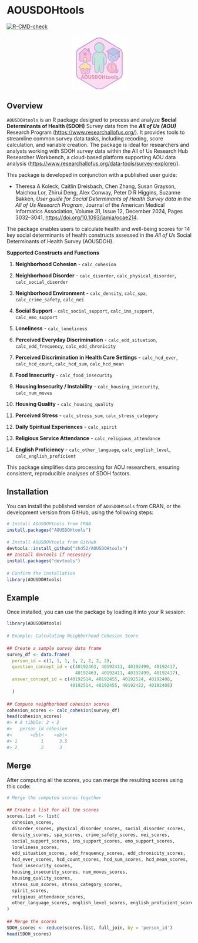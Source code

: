 
<!-- README.md is generated from README.Rmd. Please edit that file -->

# AOUSDOHtools

<!-- badges: start -->

[![R-CMD-check](https://github.com/zhd52/AOUSDOHtools/actions/workflows/R-CMD-check.yaml/badge.svg)](https://github.com/zhd52/AOUSDOHtools/actions/workflows/R-CMD-check.yaml)

<!-- badges: end -->

<img src="man/figures/Hex Sticker.jpg" width="30%" style="display: block; margin: auto;" />

## Overview

`AOUSDOHtools` is an R package designed to process and analyze **Social
Determinants of Health (SDOH)** Survey data from the ***All of Us
(AOU)*** Research Program (<https://www.researchallofus.org/>). It
provides tools to streamline common survey data tasks, including
recoding, score calculation, and variable creation. The package is ideal
for researchers and analysts working with SDOH survey data within the
All of Us Research Hub Researcher Workbench, a cloud-based platform
supporting AOU data analysis
(<https://www.researchallofus.org/data-tools/survey-explorer/>).

This package is developed in conjunction with a published user guide:

- Theresa A Koleck, Caitlin Dreisbach, Chen Zhang, Susan Grayson,
  Maichou Lor, Zhirui Deng, Alex Conway, Peter D R Higgins, Suzanne
  Bakken, *User guide for Social Determinants of Health Survey data in
  the All of Us Research Program*, Journal of the American Medical
  Informatics Association, Volume 31, Issue 12, December 2024, Pages
  3032–3041, <https://doi.org/10.1093/jamia/ocae214>.

The package enables users to calculate health and well-being scores for
14 key social determinants of health constructs assessed in the *All of
Us* Social Determinants of Health Survey (AOUSDOH).

**Supported Constructs and Functions**

1.  **Neighborhood Cohesion** - `calc_cohesion`

2.  **Neighborhood Disorder** - `calc_disorder`,
    `calc_physical_disorder`, `calc_social_disorder`

3.  **Neighborhood Environment** - `calc_density`, `calc_spa`,
    `calc_crime_safety`, `calc_nei`

4.  **Social Support** - `calc_social_support`, `calc_ins_support`,
    `calc_emo_support`

5.  **Loneliness** - `calc_loneliness`

6.  **Perceived Everyday Discrimination** - `calc_edd_situation`,
    `calc_edd_frequency`, `calc_edd_chronicity`

7.  **Perceived Discrimination in Health Care Settings** -
    `calc_hcd_ever`, `calc_hcd_count`, `calc_hcd_sum`, `calc_hcd_mean`

8.  **Food Insecurity** - `calc_food_insecurity`

9.  **Housing Insecurity / Instability** - `calc_housing_insecurity`,
    `calc_num_moves`

10. **Housing Quality** - `calc_housing_quality`

11. **Perceived Stress** - `calc_stress_sum`, `calc_stress_category`

12. **Daily Spiritual Experiences** - `calc_spirit`

13. **Religious Service Attendance** - `calc_religious_attendance`

14. **English Proficiency** - `calc_other_language`,
    `calc_english_level`, `calc_english_proficient`

This package simplifies data processing for AOU researchers, ensuring
consistent, reproducible analyses of SDOH factors.

## Installation

You can install the published version of `AOUSDOHtools` from CRAN, or
the development version from GitHub, using the following steps:

``` r
# Install AOUSDOHtools from CRAN
install.packages("AOUSDOHtools")

# Install AOUSDOHtools from GitHub
devtools::install_github("zhd52/AOUSDOHtools")
## Install devtools if necessary
install.packages("devtools")

# Confirm the installation
library(AOUSDOHtools)
```

## Example

Once installed, you can use the package by loading it into your R
session:

``` r
library(AOUSDOHtools)

# Example: Calculating Neighborhood Cohesion Score

## Create a sample survey data frame
survey_df <- data.frame(
  person_id = c(1, 1, 1, 1, 2, 2, 2, 2),
  question_concept_id = c(40192463, 40192411, 40192499, 40192417,
                          40192463, 40192411, 40192499, 40192417),
  answer_concept_id = c(40192514, 40192455, 40192524, 40192408,
                        40192514, 40192455, 40192422, 40192408)
  )

## Compute neighborhood cohesion scores
cohesion_scores <- calc_cohesion(survey_df)
head(cohesion_scores)
#> # A tibble: 2 × 2
#>   person_id cohesion
#>       <dbl>    <dbl>
#> 1         1      3.5
#> 2         2      3
```

## Merge

After computing all the scores, you can merge the resulting scores using
this code:

``` r
# Merge the computed scores together

## Create a list for all the scores
scores.list <- list(
  cohesion_scores,                                                       ### Neighborhood Cohesion
  disorder_scores, physical_disorder_scores, social_disorder_scores,     ### Neighborhood Disorder 
  density_scores, spa_scores, crime_safety_scores, nei_scores,           ### Neighborhood Environment
  social_support_scores, ins_support_scores, emo_support_scores,         ### Social Support 
  loneliness_scores,                                                     ### Loneliness
  edd_situation_scores, edd_frequency_scores, edd_chronicity_scores,     ### Perceived Everyday Discrimination
  hcd_ever_scores, hcd_count_scores, hcd_sum_scores, hcd_mean_scores,    ### Perceived Discrimination in Health Care Settings
  food_insecurity_scores,                                                ### Food Insecurity
  housing_insecurity_scores, num_moves_scores,                           ### Housing Insecurity / Instability
  housing_quality_scores,                                                ### Housing Quality
  stress_sum_scores, stress_category_scores,                             ### Perceived Stress
  spirit_scores,                                                         ### Daily Spiritual Experiences
  religious_attendance_scores,                                           ### Religious Service Attendance
  other_language_scores, english_level_scores, english_proficient_scores ### English Proficiency
)

## Merge the scores
SDOH_scores <- reduce(scores.list, full_join, by = 'person_id')
head(SDOH_scores)
```
